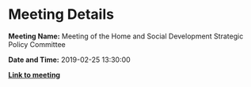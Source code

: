 # Meeting Details

**Meeting Name:** Meeting of the Home and Social Development Strategic Policy Committee

**Date and Time:** 2019-02-25 13:30:00

**<a href="https://www.limerick.ie/council/whats-on/meeting-home-and-social-development-strategic-policy-committee-1" target="_blank">Link to meeting</a>**
